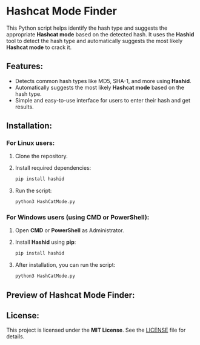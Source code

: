 # Hashcat Mode Finder

This Python script helps identify the hash type and suggests the appropriate **Hashcat mode** based on the detected hash. It uses the **Hashid** tool to detect the hash type and automatically suggests the most likely **Hashcat mode** to crack it.

## Features:
- Detects common hash types like MD5, SHA-1, and more using **Hashid**.
- Automatically suggests the most likely **Hashcat mode** based on the hash type.
- Simple and easy-to-use interface for users to enter their hash and get results.

## Installation:

### For Linux users:
1. Clone the repository.
2. Install required dependencies:
    ```bash
    pip install hashid
    ```

3. Run the script:
    ```bash
    python3 HashCatMode.py
    ```

### For Windows users (using CMD or PowerShell):
1. Open **CMD** or **PowerShell** as Administrator.
2. Install **Hashid** using **pip**:
    ```bash
    pip install hashid
    ```

3. After installation, you can run the script:
    ```bash
    python3 HashCatMode.py
    ```
## Preview of Hashcat Mode Finder:



## License:
This project is licensed under the **MIT License**. See the [LICENSE](LICENSE) file for details.
